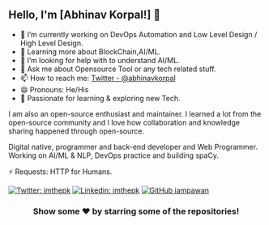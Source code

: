 ## Hello, I'm [Abhinav Korpal!] 👋


- 🔭 I’m currently working on DevOps Automation and Low Level Design / High Level Design.
- 🌱 Learning more about BlockChain,AI/ML.
- 🤔 I’m looking for help with to understand AI/ML.
- 💬 Ask me about Opensource Tool or any tech related stuff.
- 📫 How to reach me: [Twitter - @abhinavkorpal](https://twitter.com/abhinavkorpal)
- 😄 Pronouns: He/His
- 💬 Passionate for learning & exploring new Tech.

I am also an open-source enthusiast and maintainer. I learned a lot from the open-source community and I love how collaboration and knowledge sharing happened through open-source.

Digital native, programmer and back-end developer and Web Programmer. Working on AI/ML & NLP, DevOps practice and building spaCy. 

⚡ Requests: HTTP for Humans.

[![Twitter: imthepk](https://img.shields.io/twitter/follow/abhinavkorpal?style=social)](https://twitter.com/abhinavkorpal)
[![Linkedin: imthepk](https://img.shields.io/badge/-abhinavkorpal-blue?style=flat-square&logo=Linkedin&logoColor=white&link=https://www.linkedin.com/in/imthepk/)](https://www.linkedin.com/in/abhinavkorpal/)
[![GitHub iampawan](https://img.shields.io/github/followers/abhinavkorpal?label=follow&style=social)](https://github.com/abhinavkorpal)


<div align="center">

### Show some ❤️ by starring some of the repositories!

</div>

